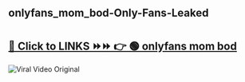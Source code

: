 
 ## onlyfans_mom_bod-Only-Fans-Leaked

# <h2><a href="https://clipsfans.com/onlyfans_mom_bod&ref=git">🔗 Click to LINKS ⏩⏩ 👉 🟢 onlyfans mom bod </a></h2>

<a href="https://clipsfans.com/onlyfans_mom_bod&ref=git" rel="nofollow" data-target="animated-image.originalLink"><img src="https://i.ibb.co.com/xMMVF88/686577567.gif" alt="Viral Video Original" style="max-width: 100%; display: inline-block;" data-target="animated-image.originalImage"></a>
